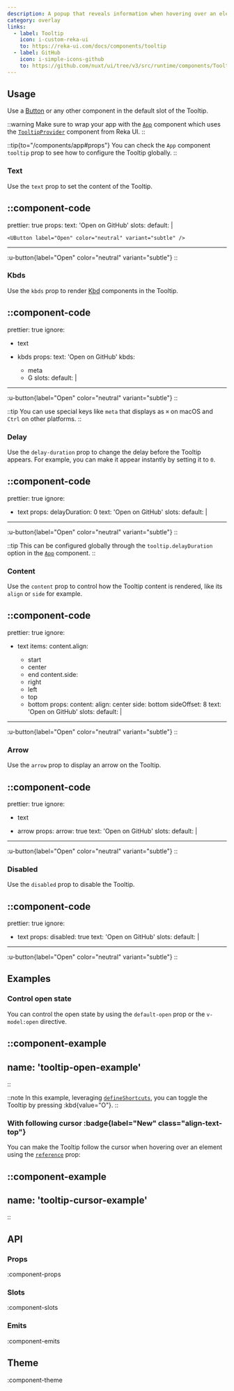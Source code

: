 ```yaml
---
description: A popup that reveals information when hovering over an element.
category: overlay
links:
  - label: Tooltip
    icon: i-custom-reka-ui
    to: https://reka-ui.com/docs/components/tooltip
  - label: GitHub
    icon: i-simple-icons-github
    to: https://github.com/nuxt/ui/tree/v3/src/runtime/components/Tooltip.vue
---
```


## Usage

Use a [Button](/components/button) or any other component in the default slot of the Tooltip.

::warning
Make sure to wrap your app with the [`App`](/components/app) component which uses the [`TooltipProvider`](https://reka-ui.com/docs/components/tooltip#provider) component from Reka UI.
::

::tip{to="/components/app#props"}
You can check the `App` component `tooltip` prop to see how to configure the Tooltip globally.
::

### Text

Use the `text` prop to set the content of the Tooltip.

::component-code
---
prettier: true
props:
  text: 'Open on GitHub'
slots:
  default: |

    <UButton label="Open" color="neutral" variant="subtle" />
---

:u-button{label="Open" color="neutral" variant="subtle"}
::

### Kbds

Use the `kbds` prop to render [Kbd](/components/kbd) components in the Tooltip.

::component-code
---
prettier: true
ignore:
  - text
  - kbds
props:
  text: 'Open on GitHub'
  kbds:
    - meta
    - G
slots:
  default: |

    <UButton label="Open" color="neutral" variant="subtle" />
---

:u-button{label="Open" color="neutral" variant="subtle"}
::

::tip
You can use special keys like `meta` that displays as `⌘` on macOS and `Ctrl` on other platforms.
::

### Delay

Use the `delay-duration` prop to change the delay before the Tooltip appears. For example, you can make it appear instantly by setting it to `0`.

::component-code
---
prettier: true
ignore:
  - text
props:
  delayDuration: 0
  text: 'Open on GitHub'
slots:
  default: |

    <UButton label="Open" color="neutral" variant="subtle" />
---

:u-button{label="Open" color="neutral" variant="subtle"}
::

::tip
This can be configured globally through the `tooltip.delayDuration` option in the [`App`](/components/app) component.
::

### Content

Use the `content` prop to control how the Tooltip content is rendered, like its `align` or `side` for example.

::component-code
---
prettier: true
ignore:
  - text
items:
  content.align:
    - start
    - center
    - end
  content.side:
    - right
    - left
    - top
    - bottom
props:
  content:
    align: center
    side: bottom
    sideOffset: 8
  text: 'Open on GitHub'
slots:
  default: |

    <UButton label="Open" color="neutral" variant="subtle" />
---

:u-button{label="Open" color="neutral" variant="subtle"}
::

### Arrow

Use the `arrow` prop to display an arrow on the Tooltip.

::component-code
---
prettier: true
ignore:
  - text
  - arrow
props:
  arrow: true
  text: 'Open on GitHub'
slots:
  default: |

    <UButton label="Open" color="neutral" variant="subtle" />
---

:u-button{label="Open" color="neutral" variant="subtle"}
::

### Disabled

Use the `disabled` prop to disable the Tooltip.

::component-code
---
prettier: true
ignore:
  - text
props:
  disabled: true
  text: 'Open on GitHub'
slots:
  default: |

    <UButton label="Open" color="neutral" variant="subtle" />
---

:u-button{label="Open" color="neutral" variant="subtle"}
::

## Examples

### Control open state

You can control the open state by using the `default-open` prop or the `v-model:open` directive.

::component-example
---
name: 'tooltip-open-example'
---
::

::note
In this example, leveraging [`defineShortcuts`](/composables/define-shortcuts), you can toggle the Tooltip by pressing :kbd{value="O"}.
::

### With following cursor :badge{label="New" class="align-text-top"}

You can make the Tooltip follow the cursor when hovering over an element using the [`reference`](https://reka-ui.com/docs/components/tooltip#trigger) prop:

::component-example
---
name: 'tooltip-cursor-example'
---
::

## API

### Props

:component-props

### Slots

:component-slots

### Emits

:component-emits

## Theme

:component-theme
